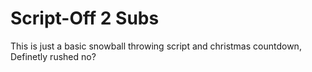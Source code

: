 # Script-Off 2 Subs
This is just a basic snowball throwing script and christmas countdown,
Definetly rushed no?

